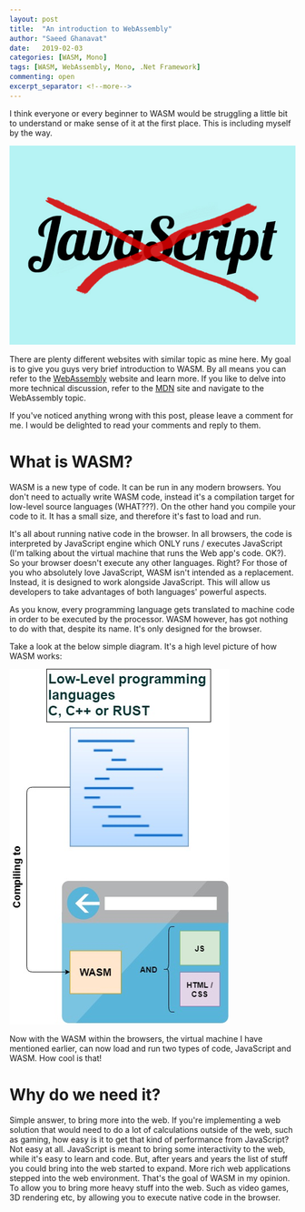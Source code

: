 ```yaml
---
layout: post
title:  "An introduction to WebAssembly"
author: "Saeed Ghanavat"
date:   2019-02-03
categories: [WASM, Mono]
tags: [WASM, WebAssembly, Mono, .Net Framework]
commenting: open
excerpt_separator: <!--more-->
---
```


I think everyone or every beginner to WASM would be struggling a little bit to understand or make sense of it at the first place. This is including myself by the way.

<img class="post-image" src='\assets\imgs\wasm\wasm-1.jpg' alt='Saeed Ghanavat - Introduction to WASM' />

 <!--more-->

There are plenty different websites with similar topic as mine here. My goal is to give you guys very brief introduction to WASM. By all means you can refer to the <a href='https://webassembly.org/' target='_blank'>WebAssembly</a> website and learn more. If you like to delve into more technical discussion, refer to the <a href='https://developer.mozilla.org' target='_blank'>MDN</a> site and navigate to the WebAssembly topic.

If you've noticed anything wrong with this post, please leave a comment for me. I would be delighted to read your comments and reply to them.

# What is WASM?

WASM is a new type of code. It can be run in any modern browsers. You don't need to actually write WASM code, instead it's a compilation target for low-level source languages (WHAT???). On the other hand you compile your code to it. It has a small size, and therefore it's fast to load and run.

It's all about running native code in the browser. In all browsers, the code is interpreted by JavaScript engine which ONLY runs / executes JavaScript (I'm talking about the virtual machine that runs the Web app's code. OK?). So your browser doesn't execute any other languages. Right? For those of you who absolutely love JavaScript, WASM isn't intended as a replacement. Instead, it is designed to work alongside JavaScript. This will allow us developers to take advantages of both languages' powerful aspects.

As you know, every programming language gets translated to machine code in order to be executed by the processor. WASM however, has got nothing to do with that, despite its name. It's only designed for the browser.

Take a look at the below simple diagram. It's a high level picture of how WASM works:

![WASM high level diagram](/assets/imgs/wasm/WASM_HighLevel_Diagram.jpg)

Now with the WASM within the browsers, the virtual machine I have mentioned earlier, can now load and run two types of code, JavaScript and WASM. How cool is that!

# Why do we need it?

Simple answer, to bring more into the web. If you're implementing a web solution that would need to do a lot of calculations outside of the web, such as gaming, how easy is it to get that kind of performance from JavaScript? Not easy at all. JavaScript is meant to bring some interactivity to the web, while it's easy to learn and code. But, after years and years the list of stuff you could bring into the web started to expand. More rich web applications stepped into the web environment. That's the goal of WASM in my opinion. To allow you to bring more heavy stuff into the web. Such as video games, 3D rendering etc, by allowing you to execute native code in the browser.
